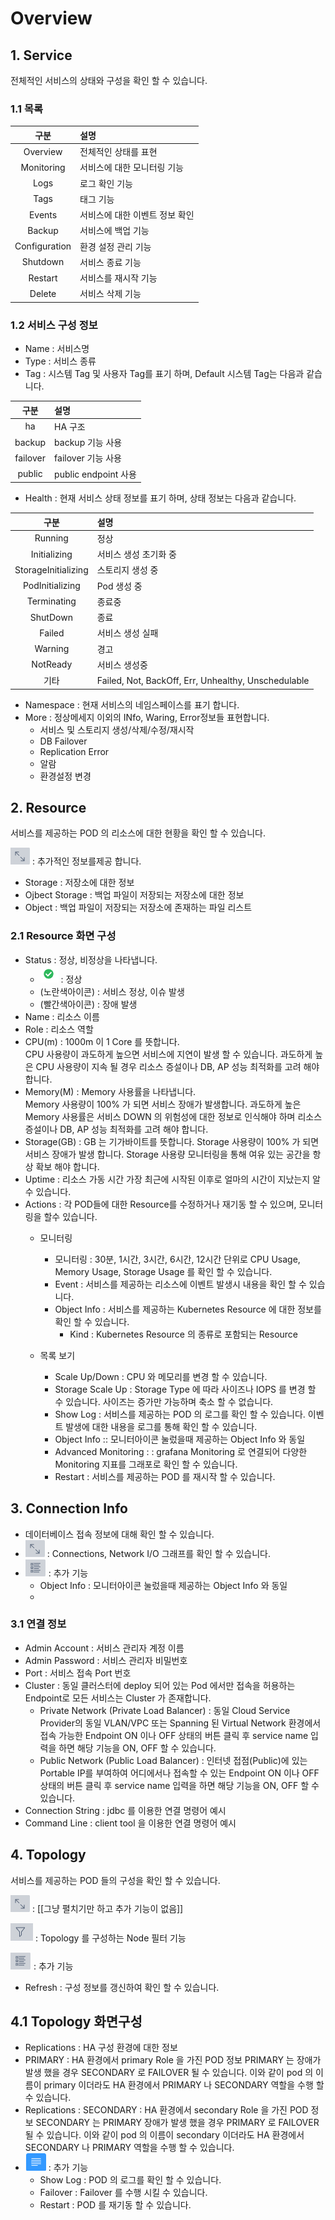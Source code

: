 # Overview
## 1. Service
전체적인 서비스의 상태와 구성을 확인 할 수 있습니다.

### 1.1 목록
<!-- 표 -->
|         구분        | 설명   |  
|:---: | :--- |  
| Overview                 | 전체적인 상태를 표현  |  
| Monitoring                 | 서비스에 대한 모니터링 기능 |
| Logs                  | 로그 확인 기능  |  
| Tags                  | 태그 기능 |
| Events                  | 서비스에 대한 이벤트 정보 확인  |  
| Backup                  | 서비스에 백업 기능 |
| Configuration                  | 환경 설정 관리 기능  |  
| Shutdown                  | 서비스 종료 기능 |
| Restart                   | 서비스를 재시작 기능 |
| Delete                    | 서비스 삭제 기능 |

### 1.2 서비스 구성 정보
+ Name : 서비스명
+ Type  : 서비스 종류
+ Tag  : 시스템 Tag 및 사용자 Tag를 표기 하며, Default 시스템 Tag는 다음과 같습니다.

<!-- 표 -->
  |         구분        | 설명   |  
  |:---: | :--- |  
  | ha                  | HA 구조  |  
  | backup                  | backup 기능 사용 |
  | failover                   | failover 기능 사용   |  
  | public                    | public endpoint 사용   |  

+ Health : 현재 서비스 상태 정보를 표기 하며, 상태 정보는 다음과 같습니다.
<!-- 표 -->
  |         구분        | 설명   |  
  |:---: | :--- |  
  | Running                   | 정상  |  
  | Initializing                   | 서비스 생성 초기화 중 |
  | StorageInitializing                    | 스토리지 생성 중   |  
  | PodInitializing                     | Pod 생성 중   |  
  | Terminating                       | 종료중   |
  | ShutDown                      | 종료   |  
  | Failed                      | 서비스 생성 실패   |
  | Warning                       | 경고 
  | NotReady                        | 서비스 생성중 |
  | 기타                        | Failed, Not, BackOff, Err, Unhealthy, Unschedulable   |
  
  + Namespace : 현재 서비스의 네임스페이스를 표기 합니다.
  + More : 정상메세지 이외의 INfo, Waring, Error정보들 표현합니다.
       - 서비스 및 스토리지 생성/삭제/수정/재시작
       - DB Failover
       - Replication Error
       - 알람
       - 환경설정 변경
## 2. Resource
서비스를 제공하는 POD 의 리소스에 대한 현황을 확인 할 수 있습니다.

![](https://github.com/cnpst/zdb-help-description/blob/main/resources/images/expand%20icon.png) : 추가적인 정보를제공 합니다.
+ Storage   : 저장소에 대한 정보
+ Ojbect Storage : 백업 파일이 저장되는 저장소에 대한 정보
+ Object : 백업 파일이 저장되는 저장소에 존재하는 파일 리스트
### 2.1 Resource 화면 구성
+ Status  : 정상, 비정상을 나타냅니다.
    - ![](https://github.com/cnpst/zdb-help-description/blob/main/resources/images/status%20green%20icon.png) : 정상
    - (노란색아이콘) : 서비스 정상, 이슈 발생
    - (빨간색아이콘) : 장애 발생
+ Name : 리소스 이름
+ Role : 리소스 역할
+ CPU(m) : 1000m 이 1 Core 를 뜻합니다.  
CPU 사용량이 과도하게 높으면 서비스에 지연이 발생 할 수 있습니다.
과도하게 높은 CPU 사용량이 지속 될 경우 리소스 증설이나 DB, AP 성능 최적화를 고려 해야 합니다. 
+ Memory(M) : Memory 사용률을 나타냅니다.  
Memory 사용량이 100% 가 되면 서비스 장애가 발생합니다. 
과도하게 높은 Memory 사용률은 서비스 DOWN 의 위험성에 대한 정보로 인식해야 하며 리소스 증설이나 DB, AP 성능 최적화를 고려 해야 합니다. 
+ Storage(GB) : GB 는 기가바이트를 뜻합니다.
Storage 사용량이 100% 가 되면 서비스 장애가 발생 합니다.
Storage 사용량 모니터링을 통해 여유 있는 공간을 항상 확보 해야 합니다.
+ Uptime  : 리소스 가동 시간
가장 최근에 시작된 이후로 얼마의 시간이 지났는지 알 수 있습니다.
+ Actions : 각 POD들에 대한 Resource를 수정하거나 재기동 할 수 있으며, 모니터링을 할수 있습니다.
    - 모니터링
        * 모니터링 : 30분, 1시간, 3시간, 6시간, 12시간 단위로 CPU Usage, Memory Usage, Storage Usage 를 확인 할 수 있습니다.
        * Event : 서비스를 제공하는 리소스에 이벤트 발생시 내용을 확인 할 수 있습니다.
        * Object Info  : 서비스를 제공하는 Kubernetes Resource 에 대한 정보를 확인 할 수 있습니다.
            + Kind : Kubernetes Resource 의 종류로 포함되는 Resource 
            
    - 목록 보기  
         * Scale Up/Down : CPU 와 메모리를 변경 할 수 있습니다.
         * Storage Scale Up : Storage Type 에 따라 사이즈나 IOPS 를 변경 할 수 있습니다.
                                 사이즈는 증가만 가능하며 축소 할 수 없습니다.
         * Show Log : 서비스를 제공하는 POD 의 로그를 확인 할 수 있습니다.
                         이벤트 발생에 대한 내용을 로그를 통해 확인 할 수 있습니다. 
         * Object Info :: 모니터아이콘 눌렀을때 제공하는 Object Info 와 동일
         * Advanced Monitoring : : grafana Monitoring 로 연결되어 다양한 Monitoring 지표를 그래포로 확인 할 수 있습니다.
         * Restart : 서비스를 제공하는 POD 를 재시작 할 수 있습니다.
 
## 3. Connection Info
- 데이터베이스 접속 정보에 대해 확인 할 수 있습니다.
- ![](https://github.com/cnpst/zdb-help-description/blob/main/resources/images/expand%20icon.png) : Connections, Network I/O 그래프를 확인 할 수 있습니다.
- ![](https://github.com/cnpst/zdb-help-description/blob/main/resources/images/list%20icon.png) : 추가 기능
  -  Object Info : 모니터아이콘 눌렀을때 제공하는 Object Info 와 동일
  -  
### 3.1 연결 정보
+ Admin Account : 서비스 관리자 계정 이름
+ Admin Password : 서비스 관리자 비밀번호
+ Port : 서비스 접속 Port 번호
+ Cluster : 동일 클러스터에 deploy 되어 있는 Pod 에서만 접속을 허용하는 Endpoint로 모든 서비스는 Cluster 가 존재합니다.
    - Private Network (Private Load Balancer) : 동일 Cloud Service Provider의 동일 VLAN/VPC 또는 Spanning 된 Virtual Network 환경에서 접속 가능한 Endpoint
       ON 이나 OFF 상태의 버튼 클릭 후 service name 입력을 하면 해당 기능을 ON, OFF 할 수 있습니다.
    - Public Network (Public Load Balancer) : 인터넷 접점(Public)에 있는 Portable IP를 부여하여 어디에서나 접속할 수 있는 Endpoint
       ON 이나 OFF 상태의 버튼 클릭 후 service name 입력을 하면 해당 기능을 ON, OFF 할 수 있습니다.
+ Connection String : jdbc 를 이용한 연결 명령어 예시
+ Command Line :  client tool 을 이용한 연결 명령어 예시

## 4. Topology
서비스를 제공하는 POD 들의  구성을 확인 할 수 있습니다.

![](https://github.com/cnpst/zdb-help-description/blob/main/resources/images/expand%20icon.png) : [[그냥 펼치기만 하고 추가 기능이 없음]]

![](https://github.com/cnpst/zdb-help-description/blob/main/resources/images/filter%20icon.png) : Topology 를 구성하는 Node 필터 기능

![](https://github.com/cnpst/zdb-help-description/blob/main/resources/images/list%20icon.png) : 추가 기능
 - Refresh : 구성 정보를 갱신하여 확인 할 수 있습니다.

## 4.1 Topology 화면구성
+ Replications : HA 구성 환경에 대한 정보
+ PRIMARY : HA 환경에서 primary Role 을 가진 POD 정보 
        PRIMARY 는 장애가 발생 했을 경우 SECONDARY 로 FAILOVER 될 수 있습니다.
        이와 같이 pod 의 이름이 primary 이더라도 HA 환경에서 PRIMARY 나 SECONDARY 역할을 수행 할 수 있습니다.
+ Replications : SECONDARY : HA 환경에서 secondary Role 을 가진 POD 정보
        SECONDARY 는 PRIMARY 장애가 발생 했을 경우 PRIMARY 로 FAILOVER 될 수 있습니다.
        이와 같이 pod 의 이름이 secondary 이더라도 HA 환경에서 SECONDARY 나 PRIMARY 역할을 수행 할 수 있습니다.
+ ![](https://github.com/cnpst/zdb-help-description/blob/main/resources/images/topology%20inner%20list%20icon.png) : 추가 기능
    - Show Log : POD 의 로그를 확인 할 수 있습니다.
    - Failover : Failover 를 수행 시킬 수 있습니다.
    - Restart : POD 를 재기동 할 수 있습니다.
  
